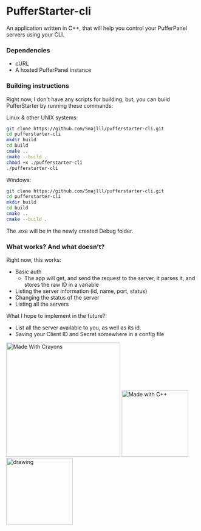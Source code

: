 # PufferStarter-cli
An application written in C++, that will help you control your PufferPanel servers using your CLI. 

### Dependencies
- cURL
- A hosted PufferPanel instance

### Building instructions
Right  now, I don't have any scripts for building, but, you can build PufferStarter by running these commands:

Linux & other UNIX systems:
``` bash
git clone https://github.com/Smajlll/pufferstarter-cli.git
cd pufferstarter-cli
mkdir build
cd build
cmake ..
cmake --build .
chmod +x ./pufferstarter-cli
./pufferstarter-cli
```

Windows:
``` bash
git clone https://github.com/Smajlll/pufferstarter-cli.git
cd pufferstarter-cli
mkdir build
cd build
cmake ..
cmake --build .
```
The .exe will be in the newly created Debug folder.

### What works? And what doesn't?
Right now, this works:
- Basic auth
  - The app will get, and send the request to the server, it parses it, and stores the raw ID in a variable
- Listing the server information (id, name, port, status)
- Changing the status of the server 
- Listing all the servers


What I hope to implement in the future?:
- List all the server available to you, as well as its id.
- Saving your Client ID and Secret somewhere in a config file

<img src="https://forthebadge.com/images/featured/featured-made-with-crayons.svg" alt="Made With Crayons" width="300"/>
<img src="https://forthebadge.com/images/badges/made-with-c-plus-plus.svg" alt="Made with C++" width="175"/>
<img src="https://forthebadge.com/images/featured/featured-built-with-love.svg" alt="drawing" width="175"/>